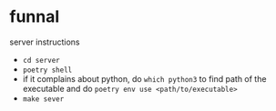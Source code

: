 # funnal


server instructions
- `cd server`
- `poetry shell`
- if it complains about python, do `which python3` to find path of the executable and do `poetry env use <path/to/executable>`
- `make sever`
